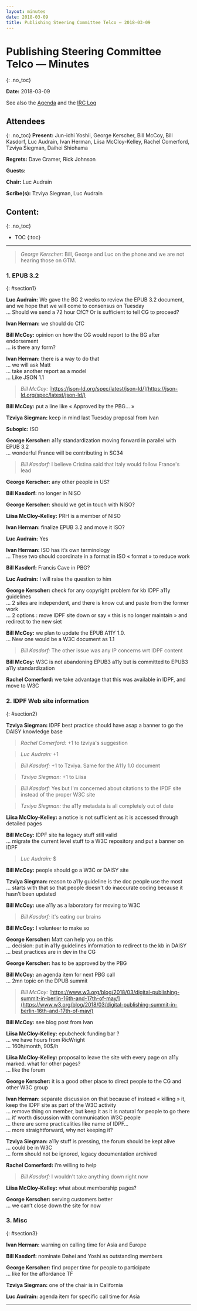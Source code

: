 ```yaml
---
layout: minutes
date: 2018-03-09
title: Publishing Steering Committee Telco — 2018-03-09
---
```


# Publishing Steering Committee Telco — Minutes
{: .no_toc}



**Date:** 2018-03-09

See also the [Agenda](https://lists.w3.org/Archives/Public/public-publishing-sc/2018Mar/0002.html) and the [IRC Log](https://www.w3.org/2018/03/09-pbgsc-irc.txt)

## Attendees
{: .no_toc}
**Present:** Jun-ichi Yoshii, George Kerscher, Bill McCoy, Bill Kasdorf, Luc Audrain, Ivan Herman, Liisa McCloy-Kelley, Rachel Comerford, Tzviya Siegman, Daihei Shiohama

**Regrets:** Dave Cramer, Rick Johnson

**Guests:** 

**Chair:** Luc Audrain

**Scribe(s):** Tzviya Siegman, Luc Audrain

## Content:
{: .no_toc}

* TOC
{:toc}
---


> *George Kerscher:* Bill, George and Luc on the phone and we are not hearing those on GTM.

### 1. EPUB 3.2
{: #section1}

**Luc Audrain:** We gave the BG 2 weeks to review the EPUB 3.2 document, and we hope that we will come to consensus on Tuesday  
… Should we send a 72 hour CfC? Or is sufficient to tell CG to proceed?  

**Ivan Herman:** we should do CfC  

**Bill McCoy:** opinion on how the CG would report to the BG after endorsement  
… is there any form?  

**Ivan Herman:** there is a way to do that  
… we will ask Matt  
… take another report as a model  
… Like JSON 1.1  

> *Bill McCoy:* [https://json-ld.org/spec/latest/json-ld/](https://json-ld.org/spec/latest/json-ld/)

**Bill McCoy:** put a line like « Approved by the PBG… »  

**Tzviya Siegman:** keep in mind last Tuesday proposal from Ivan  

**Subopic:** ISO  

**George Kerscher:** a11y standardization moving forward in parallel with EPUB 3.2  
… wonderful France will be contributing in SC34  

> *Bill Kasdorf:* I believe Cristina said that Italy would follow France's lead

**George Kerscher:** any other people in US?  

**Bill Kasdorf:** no longer in NISO  

**George Kerscher:** should we get in touch with NISO?  

**Liisa McCloy-Kelley:** PRH is a member of NISO  

**Ivan Herman:** finalize EPUB 3.2 and move it ISO?  

**Luc Audrain:** Yes  

**Ivan Herman:** ISO has it’s own terminology  
… These two should coordinate in a format in ISO « format » to reduce work  

**Bill Kasdorf:** Francis Cave in PBG?  

**Luc Audrain:** I will raise the question to him  

**George Kerscher:** check for any copyright problem for kb IDPF a11y guidelines  
… 2 sites are independent, and there is know cut and paste from the former work  
… 2 options : move IDPF site down or say « this is no longer maintain » and redirect to the new siet  

**Bill McCoy:** we plan to update the EPUB A11Y 1.0.  
… New one would be a W3C document as 1.1  

> *Bill Kasdorf:* The other issue was any IP concerns wrt IDPF content

**Bill McCoy:** W3C is not abandoning EPUB3 a11y but is committed to EPUB3 a11y standardization  

**Rachel Comerford:** we take advantage that this was available in IDPF, and move to W3C  

### 2. IDPF Web site information
{: #section2}

**Tzviya Siegman:** IDPF best practice should have asap a banner to go the DAISY knowledge base  

> *Rachel Comerford:* +1 to tzviya's suggestion

> *Luc Audrain:* +1

> *Bill Kasdorf:* +1 to Tzviya. Same for the A11y 1.0 document

> *Tzviya Siegman:* +1 to Liisa

> *Bill Kasdorf:* Yes but I'm concerned about citations to the IPDF site instead of the proper W3C site

> *Tzviya Siegman:* the a11y metadata is all completely out of date

**Liisa McCloy-Kelley:** a notice is not sufficient as it is accessed through detailed pages  

**Bill McCoy:** IDPF site ha legacy stuff still valid  
… migrate the current level stuff to a W3C repository and put a banner on IDPF  

> *Luc Audrain:* $

**Bill McCoy:** people should go a W3C or DAISY site  

**Tzviya Siegman:** reason to a11y guideline is the doc people use the most  
… starts with that so that people doesn't do inaccurate coding because it hasn’t been updated  

**Bill McCoy:** use a11y as a laboratory for moving to W3C  

> *Bill Kasdorf:* it's eating our brains

**Bill McCoy:** I volunteer to make so  

**George Kerscher:** Matt can help you on this  
… decision: put in a11y guidelines information to redirect to the kb in DAISY  
… best practices are in dev in the CG  

**George Kerscher:** has to be approved by the PBG  

**Bill McCoy:** an agenda item for next PBG call  
… 2mn topic on the DPUB summit  

> *Bill McCoy:* [https://www.w3.org/blog/2018/03/digital-publishing-summit-in-berlin-16th-and-17th-of-may/](https://www.w3.org/blog/2018/03/digital-publishing-summit-in-berlin-16th-and-17th-of-may/)

**Bill McCoy:** see blog post from Ivan  

**Liisa McCloy-Kelley:** epubcheck funding bar ?  
… we have hours from RicWright  
… 160h/month, 90$/h  

**Liisa McCloy-Kelley:** proposal to leave the site with every page on a11y marked. what for other pages?  
… like the forum  

**George Kerscher:** it is a good other place to direct people to the CG and other W3C group  

**Ivan Herman:** separate discussion on that because of instead « killing » it, keep the IDPF site as part of the W3C activity  
… remove thing on member, but keep it as it is natural for people to go there  
… it’ worth  discussion with communication W3C people  
… there are some practicalities like name of IDPF…  
… more straightforward, why not keeping it?  

**Tzviya Siegman:** a11y stuff is pressing, the forum should be kept alive  
… could be in W3C  
… form should not be ignored, legacy documentation archived  

**Rachel Comerford:** i’m willing to help  

> *Bill Kasdorf:* I wouldn't take anything down right now

**Liisa McCloy-Kelley:** what about membership pages?  

**George Kerscher:** serving customers better  
… we can’t close down the site for now  

### 3. Misc
{: #section3}

**Ivan Herman:** warning on calling time for Asia and Europe  

**Bill Kasdorf:** nominate Dahei and Yoshi as outstanding members  

**George Kerscher:** find proper time for people to participate  
… like for the affordance TF  

**Tzviya Siegman:** one of the chair is in California  

**Luc Audrain:** agenda item for specific call time for Asia  

---
